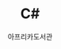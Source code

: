 ---
layout: posts
title: C#
description: 직관적인 객체지향 언어
category: C#
permalink: /csharp/
author: 아프리카도서관
---